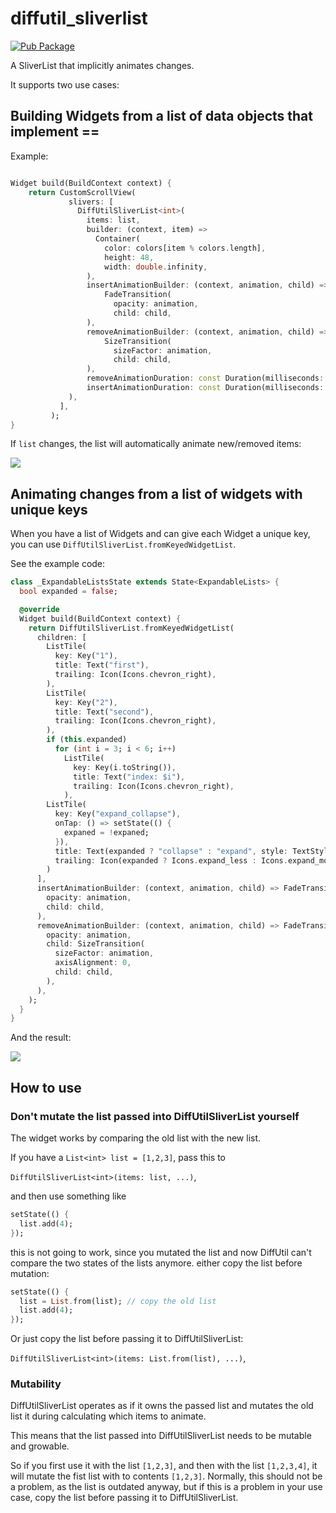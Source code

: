 # diffutil_sliverlist

[![Pub Package](https://img.shields.io/pub/v/diffutil_sliverlist.svg)](https://pub.dartlang.org/packages/diffutil_sliverlist)

A SliverList that implicitly animates changes.

It supports two use cases:

## Building Widgets from a list of data objects that implement ==

Example:

```dart

Widget build(BuildContext context) {
    return CustomScrollView(
             slivers: [
               DiffUtilSliverList<int>(
                 items: list,
                 builder: (context, item) => 
                   Container(
                     color: colors[item % colors.length],
                     height: 48,
                     width: double.infinity,
                 ),
                 insertAnimationBuilder: (context, animation, child) =>
                     FadeTransition(
                       opacity: animation,
                       child: child,
                 ),
                 removeAnimationBuilder: (context, animation, child) =>
                     SizeTransition(
                       sizeFactor: animation,
                       child: child,
                 ),
                 removeAnimationDuration: const Duration(milliseconds: 3000),
                 insertAnimationDuration: const Duration(milliseconds: 1200),
             ),
           ],
         );
}

```

If `list` changes, the list will automatically animate new/removed items:

![](https://media.giphy.com/media/LRgWnoPvRPW5WEeJYq/giphy.gif)


## Animating changes from a list of widgets with unique keys

When you have a list of Widgets and can give each Widget a unique key, you can use `DiffUtilSliverList.fromKeyedWidgetList`.

See the example code:

```dart
class _ExpandableListsState extends State<ExpandableLists> {
  bool expanded = false;

  @override
  Widget build(BuildContext context) {
    return DiffUtilSliverList.fromKeyedWidgetList(
      children: [
        ListTile(
          key: Key("1"),
          title: Text("first"),
          trailing: Icon(Icons.chevron_right),
        ),
        ListTile(
          key: Key("2"),
          title: Text("second"),
          trailing: Icon(Icons.chevron_right),
        ),
        if (this.expanded)
          for (int i = 3; i < 6; i++)
            ListTile(
              key: Key(i.toString()),
              title: Text("index: $i"),
              trailing: Icon(Icons.chevron_right),
            ),
        ListTile(
          key: Key("expand_collapse"),
          onTap: () => setState(() {
            expaned = !expaned;
          }),
          title: Text(expanded ? "collapse" : "expand", style: TextStyle(fontWeight: FontWeight.bold),),
          trailing: Icon(expanded ? Icons.expand_less : Icons.expand_more),
        )
      ],
      insertAnimationBuilder: (context, animation, child) => FadeTransition(
        opacity: animation,
        child: child,
      ),
      removeAnimationBuilder: (context, animation, child) => FadeTransition(
        opacity: animation,
        child: SizeTransition(
          sizeFactor: animation,
          axisAlignment: 0,
          child: child,
        ),
      ),
    );
  }
}
```

And the result:

![](https://media.giphy.com/media/UrKN0Se7CCBwTBP01V/giphy.gif)

## How to use

### Don't mutate the list passed into DiffUtilSliverList yourself

The widget works by comparing the old list with the new list.

If you have a `List<int> list = [1,2,3]`, pass this to

`DiffUtilSliverList<int>(items: list, ...)`, 

and then use something like


```dart
setState(() {
  list.add(4);
});
```

this is not going to work, since you mutated the list and now DiffUtil can't compare the two states of the lists anymore.
either copy the list before mutation:

```dart
setState(() {
  list = List.from(list); // copy the old list
  list.add(4);
});
```

Or just copy the list before passing it to DiffUtilSliverList:

`DiffUtilSliverList<int>(items: List.from(list), ...)`,

### Mutability

DiffUtilSliverList operates as if it owns the passed list and mutates the old list
 it during calculating which items to animate. 
 
This means that the list passed into DiffUtilSliverList needs to be mutable and growable.
 
So if you first use it with the list `[1,2,3]`, and then with the list `[1,2,3,4]`, 
it will mutate the fist list with to contents `[1,2,3]`. 
Normally, this should not be a problem, as the list is outdated anyway, but if this is a problem in your use case,
copy the list before passing it to DiffUtilSliverList.
 
